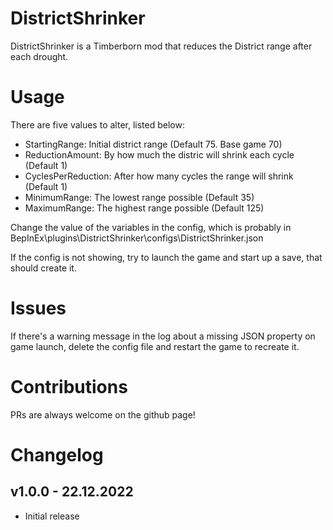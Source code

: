 # DistrictShrinker

DistrictShrinker is a Timberborn mod that reduces the District range after each drought.

# Usage

There are five values to alter, listed below:

* StartingRange: Initial district range (Default 75. Base game 70)
* ReductionAmount: By how much the distric will shrink each cycle (Default 1)
* CyclesPerReduction: After how many cycles the range will shrink (Default 1)
* MinimumRange: The lowest range possible (Default 35)
* MaximumRange: The highest range possible (Default 125)

Change the value of the variables in the config, which is probably in BepInEx\plugins\DistrictShrinker\configs\DistrictShrinker.json

If the config is not showing, try to launch the game and start up a save, that should create it.

# Issues

If there's a warning message in the log about a missing JSON property on game launch, delete the config file and restart the game to recreate it.

# Contributions
PRs are always welcome on the github page!

# Changelog

## v1.0.0 - 22.12.2022
- Initial release